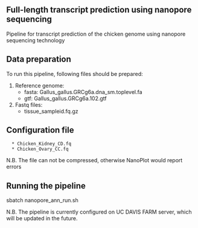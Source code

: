 ## Full-length transcript prediction using nanopore sequencing

Pipeline for transcript prediction of the chicken genome using nanopore sequencing technology

## Data preparation
To run this pipeline, following files should be prepared:
  1. Reference genome:
      * fasta: Gallus_gallus.GRCg6a.dna_sm.toplevel.fa
      * gtf: Gallus_gallus.GRCg6a.102.gtf
  2. Fastq files:
      * tissue_sampleid.fq.gz

## Configuration file
      * Chicken_Kidney_CD.fq
      * Chicken_Ovary_CC.fq
N.B. The file can not be compressed, otherwise NanoPlot would report errors

## Running the pipeline
sbatch nanopore_ann_run.sh

N.B. The pipeline is currently configured on UC DAVIS FARM server, which will be updated in the future.
